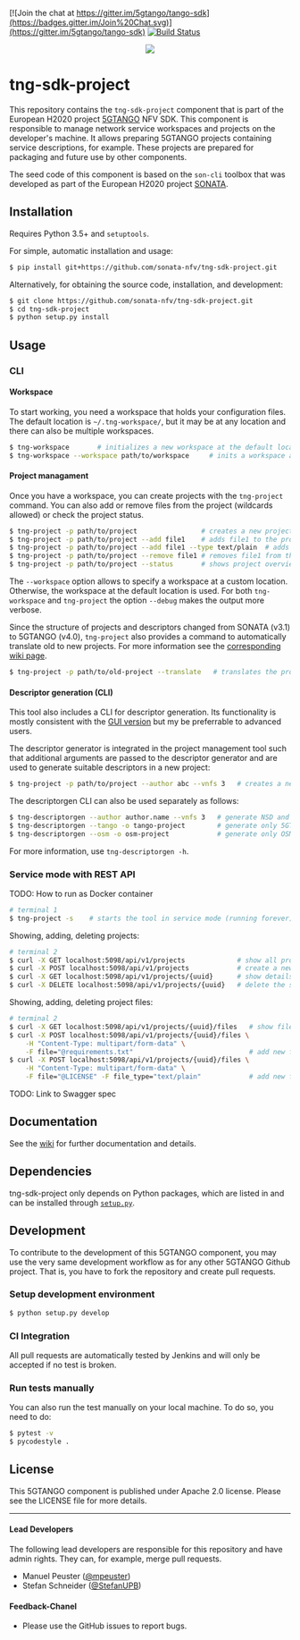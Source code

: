 [![Join the chat at https://gitter.im/5gtango/tango-sdk](https://badges.gitter.im/Join%20Chat.svg)](https://gitter.im/5gtango/tango-sdk) [![Build Status](https://jenkins.sonata-nfv.eu/buildStatus/icon?job=tng-sdk-project-pipeline/master)](https://jenkins.sonata-nfv.eu/job/tng-sdk-project-pipeline/job/master/)

<p align="center"><img src="https://github.com/sonata-nfv/tng-api-gtw/wiki/images/sonata-5gtango-logo-500px.png" /></p>

# tng-sdk-project

This repository contains the `tng-sdk-project` component that is part of the European H2020 project [5GTANGO](http://www.5gtango.eu) NFV SDK. This component is responsible to manage network service workspaces and projects on the developer's machine. It allows preparing 5GTANGO projects containing service descriptions, for example. These projects are prepared for packaging and future use by other components.

The seed code of this component is based on the `son-cli` toolbox that was developed as part of the European H2020 project [SONATA](http://sonata-nfv.eu).

## Installation

Requires Python 3.5+ and `setuptools`.

For simple, automatic installation and usage:

```bash
$ pip install git+https://github.com/sonata-nfv/tng-sdk-project.git
```

Alternatively, for obtaining the source code, installation, and development:

```bash
$ git clone https://github.com/sonata-nfv/tng-sdk-project.git
$ cd tng-sdk-project
$ python setup.py install
```

## Usage

### CLI
#### Workspace
To start working, you need a workspace that holds your configuration files. The default location is `~/.tng-workspace/`, but it may be at any location and there can also be multiple workspaces.

```bash
$ tng-workspace       # initializes a new workspace at the default location
$ tng-workspace --workspace path/to/workspace     # inits a workspace at a custom location
```

#### Project managament
Once you have a workspace, you can create projects with the `tng-project` command.
You can also add or remove files from the project (wildcards allowed) or check the project status.

```bash
$ tng-project -p path/to/project                # creates a new project at the specified path
$ tng-project -p path/to/project --add file1    # adds file1 to the project.yml
$ tng-project -p path/to/project --add file1 --type text/plain  # adds file1 with explicit MIME type
$ tng-project -p path/to/project --remove file1 # removes file1 from the project.yml
$ tng-project -p path/to/project --status       # shows project overview/status
```

The `--workspace` option allows to specify a workspace at a custom location. Otherwise, the workspace at the default location is used.
For both `tng-workspace` and `tng-project` the option `--debug` makes the output more verbose.

Since the structure of projects and descriptors changed from SONATA (v3.1) to 5GTANGO (v4.0), `tng-project` also provides a command to automatically translate old to new projects.
For more information see the [corresponding wiki page](https://github.com/sonata-nfv/tng-sdk-project/wiki/Translating-SONATA-SDK-projects-to-5GTAGNO-SDK-projects).

```bash
$ tng-project -p path/to/old-project --translate   # translates the project to the new structure
```

#### Descriptor generation (CLI)
This tool also includes a CLI for descriptor generation. 
Its functionality is mostly consistent with the [GUI version](https://github.com/sonata-nfv/tng-sdk-descriptorgen) but my be preferrable to advanced users.

The descriptor generator is integrated in the project management tool 
such that additional arguments are passed to the descriptor generator
and are used to generate suitable descriptors in a new project:

```bash
$ tng-project -p path/to/project --author abc --vnfs 3   # creates a new project with descriptors for 3 VNFs and the specified author
```

The descriptorgen CLI can also be used separately as follows:

```bash
$ tng-descriptorgen --author author.name --vnfs 3   # generate NSD and VNFDs for service with 3 VNFs
$ tng-descriptorgen --tango -o tango-project        # generate only 5GTANGO descriptors in a folder "tango-project"
$ tng-descriptorgen --osm -o osm-project            # generate only OSM descriptors in a folder "osm-project"
```

For more information, use `tng-descriptorgen -h`.


### Service mode with REST API

TODO: How to run as Docker container

```bash
# terminal 1
$ tng-project -s    # starts the tool in service mode (running forever)
```

Showing, adding, deleting projects:
```bash
# terminal 2
$ curl -X GET localhost:5098/api/v1/projects             # show all projects
$ curl -X POST localhost:5098/api/v1/projects            # create a new project
$ curl -X GET localhost:5098/api/v1/projects/{uuid}      # show details of the specified project
$ curl -X DELETE localhost:5098/api/v1/projects/{uuid}   # delete the specified project
```

Showing, adding, deleting project files:
```bash
# terminal 2
$ curl -X GET localhost:5098/api/v1/projects/{uuid}/files   # show files of the specified project
$ curl -X POST localhost:5098/api/v1/projects/{uuid}/files \
    -H "Content-Type: multipart/form-data" \
    -F file="@requirements.txt"                             # add new file to the project
$ curl -X POST localhost:5098/api/v1/projects/{uuid}/files \
    -H "Content-Type: multipart/form-data" \
    -F file="@LICENSE" -F file_type="text/plain"            # add new file with specific MIME type
```

TODO: Link to Swagger spec

## Documentation

See the [wiki](https://github.com/sonata-nfv/tng-sdk-project/wiki) for further documentation and details.

## Dependencies

tng-sdk-project only depends on Python packages, which are listed in and can be installed through [`setup.py`](setup.py).

## Development

To contribute to the development of this 5GTANGO component, you may use the very same development workflow as for any other 5GTANGO Github project. That is, you have to fork the repository and create pull requests.

### Setup development environment

```bash
$ python setup.py develop
```

### CI Integration

All pull requests are automatically tested by Jenkins and will only be accepted if no test is broken.

### Run tests manually

You can also run the test manually on your local machine. To do so, you need to do:

```bash
$ pytest -v
$ pycodestyle .
```

## License

This 5GTANGO component is published under Apache 2.0 license. Please see the LICENSE file for more details.

---
#### Lead Developers

The following lead developers are responsible for this repository and have admin rights. They can, for example, merge pull requests.

- Manuel Peuster ([@mpeuster](https://github.com/mpeuster))
- Stefan Schneider ([@StefanUPB](https://github.com/StefanUPB))

#### Feedback-Chanel

* Please use the GitHub issues to report bugs.
